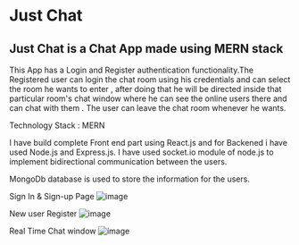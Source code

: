 # Just Chat

## Just Chat is a Chat App made using MERN stack 

This App has a Login and Register authentication functionality.The Registered user can login the chat room using his credentials and can select the room he wants to enter , after doing that he will be directed inside that particular room's chat window where he can see the online users there and can chat with them . The user can leave the chat room whenever he wants.

Technology Stack : MERN

I have build complete Front end part using React.js and for Backened i have used Node.js and Express.js. I have used socket.io module of node.js to implement bidirectional communication between the users.

MongoDb database is used to store the information for the users.

Sign In & Sign-up Page
![image](https://user-images.githubusercontent.com/51504166/120094779-0de34d00-c140-11eb-9728-322a83cc95ce.png)

New user Register
![image](https://user-images.githubusercontent.com/51504166/120094812-2eaba280-c140-11eb-9f50-0eed125e046c.png)

Real Time Chat window
![image](https://user-images.githubusercontent.com/51504166/120094966-e771e180-c140-11eb-9303-379f52b7be5d.png)





